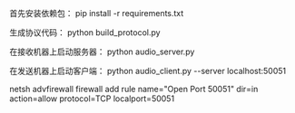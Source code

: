 
首先安装依赖包：
pip install -r requirements.txt

生成协议代码：
python build_protocol.py

在接收机器上启动服务器：
python audio_server.py

在发送机器上启动客户端：
python audio_client.py --server localhost:50051

netsh advfirewall firewall add rule name="Open Port 50051" dir=in action=allow protocol=TCP localport=50051

